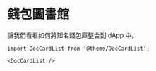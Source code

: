 # 錢包圖書館

讓我們看看如何將知名錢包庫整合到 dApp 中。

```mdx-code-block
import DocCardList from '@theme/DocCardList';

<DocCardList />
```
